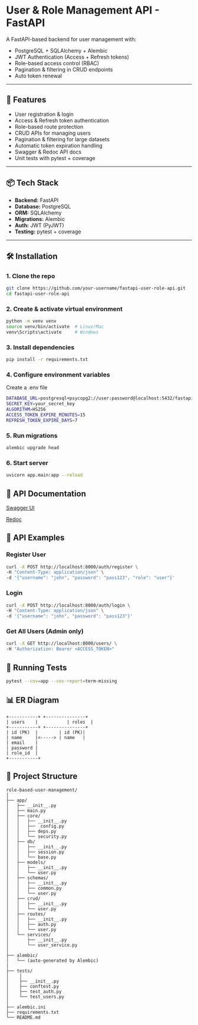 # User & Role Management API - FastAPI

A FastAPI-based backend for user management with:
- PostgreSQL + SQLAlchemy + Alembic
- JWT Authentication (Access + Refresh tokens)
- Role-based access control (RBAC)
- Pagination & filtering in CRUD endpoints
- Auto token renewal

---

## 🚀 Features
- User registration & login
- Access & Refresh token authentication
- Role-based route protection
- CRUD APIs for managing users
- Pagination & filtering for large datasets
- Automatic token expiration handling
- Swagger & Redoc API docs
- Unit tests with pytest + coverage

---

## 📦 Tech Stack
- **Backend:** FastAPI
- **Database:** PostgreSQL
- **ORM:** SQLAlchemy
- **Migrations:** Alembic
- **Auth:** JWT (PyJWT)
- **Testing:** pytest + coverage

---

## 🛠 Installation

### 1. Clone the repo
```bash
git clone https://github.com/your-username/fastapi-user-role-api.git
cd fastapi-user-role-api
```

### 2. Create & activate virtual environment
```bash
python -m venv venv
source venv/bin/activate  # Linux/Mac
venv\Scripts\activate     # Windows
```

### 3. Install dependencies
```bash
pip install -r requirements.txt
```

### 4. Configure environment variables
Create a .env file
```bash
DATABASE_URL=postgresql+psycopg2://user:password@localhost:5432/fastapi_db
SECRET_KEY=your_secret_key
ALGORITHM=HS256
ACCESS_TOKEN_EXPIRE_MINUTES=15
REFRESH_TOKEN_EXPIRE_DAYS=7
```

### 5. Run migrations
```bash
alembic upgrade head
```

### 6. Start server
```bash
uvicorn app.main:app --reload
```


## 📜 API Documentation

[Swagger UI](http://localhost:8000/docs)

[Redoc](http://localhost:8000/redoc)


## 🔐 API Examples

### Register User
```bash
curl -X POST http://localhost:8000/auth/register \
-H "Content-Type: application/json" \
-d '{"username": "john", "password": "pass123", "role": "user"}'
```

### Login
```bash
curl -X POST http://localhost:8000/auth/login \
-H "Content-Type: application/json" \
-d '{"username": "john", "password": "pass123"}'
```

### Get All Users (Admin only)
```bash
curl -X GET http://localhost:8000/users/ \
-H "Authorization: Bearer <ACCESS_TOKEN>"
```

## 🧪 Running Tests
```bash
pytest --cov=app --cov-report=term-missing
```

## 📊 ER Diagram
```
+-----------+ +---------------+
| users    |           | roles  |
+-----------+ +---------------+
| id (PK)  |        | id (PK)|
| name     |<-----> | name   |
| email    |
| password |
| role_id  |
+-----------+
```

## 📂 Project Structure
```
role-based-user-management/
│
├── app/
│   ├── __init__.py
│   ├── main.py
│   ├── core/
│   │   ├── __init__.py
│   │   ├──  config.py
│   │   ├── deps.py
│   │   └── security.py
│   ├── db/
│   │   ├── __init__.py
│   │   ├── session.py
│   │   └── base.py
│   ├── models/
│   │   ├── __init__.py
│   │   └── user.py
│   ├── schemas/
│   │   ├── __init__.py
│   │   ├── common.py
│   │   └── user.py
│   ├── crud/
│   │   ├── __init__.py
│   │   └── user.py
│   ├── routes/
│   │   ├── __init__.py
│   │   ├── auth.py
│   │   └── user.py
│   └── services/
│       ├── __init__.py
│       └── user_service.py
│
├── alembic/
│   └── (auto-generated by Alembic)
|
├── tests/
│    │
│    ├── __init__.py
│    ├── conftest.py
│    ├── test_auth.py
│    └── test_users.py
│
├── alembic.ini
├── requirements.txt
└── README.md
```